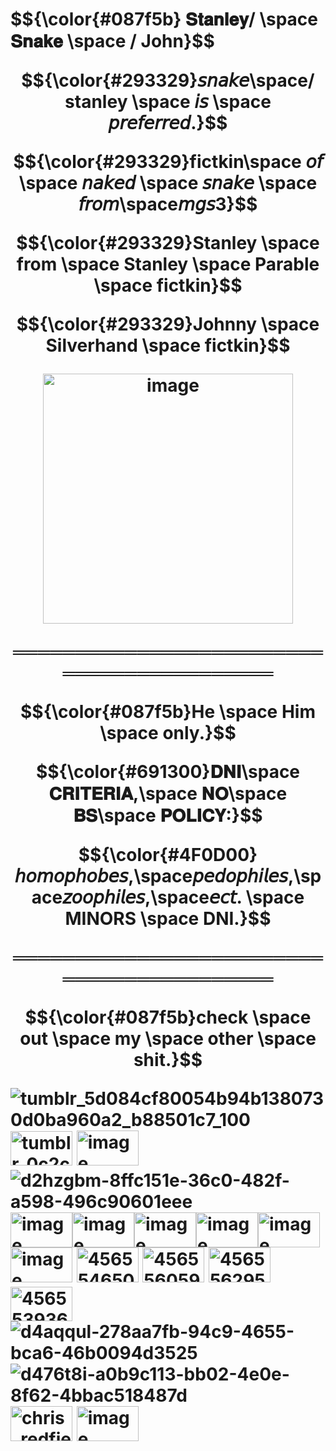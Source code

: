 <h1>$${\color{#087f5b} 𝐒𝐭𝐚𝐧𝐥𝐞𝐲/ \space 𝐒𝐧𝐚𝐤𝐞 \space / John}$$ 
<p align="Center">$${\color{#293329}𝘴𝘯𝘢𝘬𝘦\space/ stanley \space 𝘪𝘴 \space 𝘱𝘳𝘦𝘧𝘦𝘳𝘳𝘦𝘥.}$$
 <p align="Center">$${\color{#293329}fictkin\space 𝘰𝘧 \space 𝘯𝘢𝘬𝘦𝘥 \space 𝘴𝘯𝘢𝘬𝘦 \space 𝘧𝘳𝘰𝘮\space𝘮𝘨𝘴3}$$ <p align="Center">$${\color{#293329}Stanley \space from \space Stanley \space Parable \space fictkin}$$
 <p align="Center">$${\color{#293329}Johnny \space Silverhand \space fictkin}$$

<p align="Center"><img width="400" height="400" alt="image" src="https://github.com/user-attachments/assets/da85ea48-7fd1-4062-8655-b94604fbfb76" />

<p align="Center">══════════════════════════════════════════
<p align="Center">$${\color{#087f5b}He \space Him \space only.}$$
<p align="Center">$${\color{#691300}𝐃𝐍𝐈\space 𝐂𝐑𝐈𝐓𝐄𝐑𝐈𝐀,\space 𝐍𝐎\space 𝐁𝐒\space 𝐏𝐎𝐋𝐈𝐂𝐘:}$$
 <p align="Center">$${\color{#4F0D00}𝘩𝘰𝘮𝘰𝘱𝘩𝘰𝘣𝘦𝘴,\space𝘱𝘦𝘥𝘰𝘱𝘩𝘪𝘭𝘦𝘴,\space𝘻𝘰𝘰𝘱𝘩𝘪𝘭𝘦𝘴,\space𝘦𝘤𝘵. \space MINORS \space DNI.}$$
<p align="Center">══════════════════════════════════════════
 <p align="Center">$${\color{#087f5b}check \space out \space my \space other \space shit.}$$


 
![tumblr_5d084cf80054b94b1380730d0ba960a2_b88501c7_100](https://github.com/user-attachments/assets/a35b0b1f-7d77-407c-9dc5-d55a89689044)
<img width="99" height="55" alt="tumblr_0c2c504e3726516ec87b5262ac4a2e35_ef07b611_100" src="https://github.com/user-attachments/assets/d6f03c88-a833-4f73-ae41-56e92fdd9eea" />
<img width="99" height="56" alt="image" src="https://github.com/user-attachments/assets/cdd81a5b-03a0-4b31-8b1f-4a294223faab" />
![d2hzgbm-8ffc151e-36c0-482f-a598-496c90601eee](https://github.com/user-attachments/assets/774bd34e-8d38-47a7-a980-d41efeb0b3c2)<img width="99" height="56" alt="image" src="https://github.com/user-attachments/assets/cfe76b81-3058-4688-9dc5-814fac680e62" /><img width="99" height="56" alt="image" src="https://github.com/user-attachments/assets/e952c360-bbc9-4830-849d-5e1a3e579636" /><img width="99" height="56" alt="image" src="https://github.com/user-attachments/assets/f225a9f7-67d2-4057-bb84-01f9a103963a" /><img width="99" height="56" alt="image" src="https://github.com/user-attachments/assets/e3b8971a-e4f6-4fea-9d43-fc5e2e925a2a" /><img width="99" height="56" alt="image" src="https://github.com/user-attachments/assets/12c11fe7-807d-43b6-ae52-3e52c0a7fc7e" />
<img width="99" height="56" alt="image" src="https://github.com/user-attachments/assets/89e04a6a-7b9d-4e42-b21b-c32274f30284" />
<img width="99" height="56" alt="456554650-75d529fa-094f-4653-ad01-24750225acdc" src="https://github.com/user-attachments/assets/e7110298-b326-4e2f-a996-0b10b6a1772b" />
<img width="99" height="56" alt="456556059-8bc012be-05c3-4be4-a751-c78906abfd23" src="https://github.com/user-attachments/assets/438c7d66-b8f2-4b6d-803c-76a8cfb2c045" />
<img width="99" height="56" alt="456556295-6aa85003-997e-4688-aba6-e3b9b1de79ac" src="https://github.com/user-attachments/assets/137aa949-7014-46c4-b2c7-2379485aca98" />
<img width="99" height="55" alt="456553936-86b4f441-69e5-49fe-a54f-21ef25ab266e" src="https://github.com/user-attachments/assets/ec4a8f14-4616-403a-8c71-e5933c602c35" />
![d4aqqul-278aa7fb-94c9-4655-bca6-46b0094d3525](https://github.com/user-attachments/assets/3254d937-10e6-4c65-989d-71c4125684f9)
![d476t8i-a0b9c113-bb02-4e0e-8f62-4bbac518487d](https://github.com/user-attachments/assets/b8807179-813e-4789-bb66-792da4f866fa)<img width="99" height="56" alt="chris_redfield_stamp_1_by_claire_revelations_d9r44wo-fullview" src="https://github.com/user-attachments/assets/822b216a-4f04-4a06-bba9-1b368964c17f" />
<img width="99" height="56" alt="image" src="https://github.com/user-attachments/assets/c135aacb-b867-40bb-abc3-42fadc79651a" />




